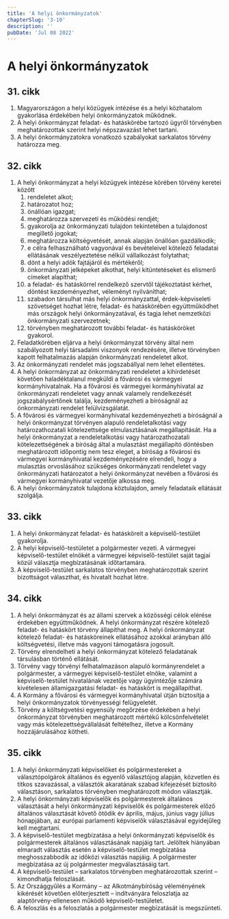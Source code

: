 ```yaml
---
title: 'A helyi önkormányzatok'
chapterSlug: '3-10'
description: ''
pubDate: 'Jul 08 2022'
---
```


# A helyi önkormányzatok

## 31. cikk
1. Magyarországon a helyi közügyek intézése és a helyi közhatalom gyakorlása érdekében helyi önkormányzatok működnek.
2. A helyi önkormányzat feladat- és hatáskörébe tartozó ügyről törvényben meghatározottak szerint helyi népszavazást lehet tartani.
3. A helyi önkormányzatokra vonatkozó szabályokat sarkalatos törvény határozza meg.

## 32. cikk
1. A helyi önkormányzat a helyi közügyek intézése körében törvény keretei között
   1. rendeletet alkot;
   2. határozatot hoz;
   3. önállóan igazgat;
   4. meghatározza szervezeti és működési rendjét;
   5. gyakorolja az önkormányzati tulajdon tekintetében a tulajdonost megillető jogokat;
   6. meghatározza költségvetését, annak alapján önállóan gazdálkodik;
   7. e célra felhasználható vagyonával és bevételeivel kötelező feladatai ellátásának veszélyeztetése nélkül vállalkozást folytathat;
   8. dönt a helyi adók fajtájáról és mértékéről;
   9. önkormányzati jelképeket alkothat, helyi kitüntetéseket és elismerő címeket alapíthat;
   10. a feladat- és hatáskörrel rendelkező szervtől tájékoztatást kérhet, döntést kezdeményezhet, véleményt nyilváníthat;
   11. szabadon társulhat más helyi önkormányzattal, érdek-képviseleti szövetséget hozhat létre, feladat- és hatáskörében együttműködhet más országok helyi önkormányzatával, és tagja lehet nemzetközi önkormányzati szervezetnek;
   12. törvényben meghatározott további feladat- és hatásköröket gyakorol.
2. Feladatkörében eljárva a helyi önkormányzat törvény által nem szabályozott helyi társadalmi viszonyok rendezésére, illetve törvényben kapott felhatalmazás alapján önkormányzati rendeletet alkot.
3. Az önkormányzati rendelet más jogszabállyal nem lehet ellentétes.
4. A helyi önkormányzat az önkormányzati rendeletet a kihirdetését követően haladéktalanul megküldi a fővárosi és vármegyei kormányhivatalnak. Ha a fővárosi és vármegyei kormányhivatal az önkormányzati rendeletet vagy annak valamely rendelkezését jogszabálysértőnek találja, kezdeményezheti a bíróságnál az önkormányzati rendelet felülvizsgálatát.
5. A fővárosi és vármegyei kormányhivatal kezdeményezheti a bíróságnál a helyi önkormányzat törvényen alapuló rendeletalkotási vagy határozathozatali kötelezettsége elmulasztásának megállapítását. Ha a helyi önkormányzat a rendeletalkotási vagy határozathozatali kötelezettségének a bíróság által a mulasztást megállapító döntésben meghatározott időpontig nem tesz eleget, a bíróság a fővárosi és vármegyei kormányhivatal kezdeményezésére elrendeli, hogy a mulasztás orvoslásához szükséges önkormányzati rendeletet vagy önkormányzati határozatot a helyi önkormányzat nevében a fővárosi és vármegyei kormányhivatal vezetője alkossa meg.
6. A helyi önkormányzatok tulajdona köztulajdon, amely feladataik ellátását szolgálja.

## 33. cikk
1. A helyi önkormányzat feladat- és hatásköreit a képviselő-testület gyakorolja.
2. A helyi képviselő-testületet a polgármester vezeti. A vármegyei képviselő-testület elnökét a vármegyei képviselő-testület saját tagjai közül választja megbízatásának időtartamára.
3. A képviselő-testület sarkalatos törvényben meghatározottak szerint bizottságot választhat, és hivatalt hozhat létre.

## 34. cikk
1. A helyi önkormányzat és az állami szervek a közösségi célok elérése érdekében együttműködnek. A helyi önkormányzat részére kötelező feladat- és hatáskört törvény állapíthat meg. A helyi önkormányzat kötelező feladat- és hatásköreinek ellátásához azokkal arányban álló költségvetési, illetve más vagyoni támogatásra jogosult.
2. Törvény elrendelheti a helyi önkormányzat kötelező feladatának társulásban történő ellátását.
3. Törvény vagy törvényi felhatalmazáson alapuló kormányrendelet a polgármester, a vármegyei képviselő-testület elnöke, valamint a képviselő-testület hivatalának vezetője vagy ügyintézője számára kivételesen államigazgatási feladat- és hatáskört is megállapíthat.
4. A Kormány a fővárosi és vármegyei kormányhivatal útján biztosítja a helyi önkormányzatok törvényességi felügyeletét.
5. Törvény a költségvetési egyensúly megőrzése érdekében a helyi önkormányzat törvényben meghatározott mértékű kölcsönfelvételét vagy más kötelezettségvállalását feltételhez, illetve a Kormány hozzájárulásához kötheti.

## 35. cikk
1. A helyi önkormányzati képviselőket és polgármestereket a választópolgárok általános és egyenlő választójog alapján, közvetlen és titkos szavazással, a választók akaratának szabad kifejezését biztosító választáson, sarkalatos törvényben meghatározott módon választják.
2. A helyi önkormányzati képviselők és polgármesterek általános választását a helyi önkormányzati képviselők és polgármesterek előző általános választását követő ötödik év április, május, június vagy július hónapjában, az európai parlamenti képviselők választásával egyidejűleg kell megtartani.
3. A képviselő-testület megbízatása a helyi önkormányzati képviselők és polgármesterek általános választásának napjáig tart. Jelöltek hiányában elmaradt választás esetén a képviselő-testület megbízatása meghosszabbodik az időközi választás napjáig. A polgármester megbízatása az új polgármester megválasztásáig tart.
4. A képviselő-testület – sarkalatos törvényben meghatározottak szerint – kimondhatja feloszlását.
5. Az Országgyűlés a Kormány – az Alkotmánybíróság véleményének kikérését követően előterjesztett – indítványára feloszlatja az alaptörvény-ellenesen működő képviselő-testületet.
6. A feloszlás és a feloszlatás a polgármester megbízatását is megszünteti.
